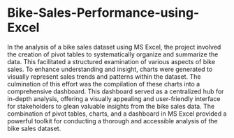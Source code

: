 # Bike-Sales-Performance-using-Excel

In the analysis of a bike sales dataset using MS Excel, the project involved the creation of pivot tables to systematically organize and summarize the data. This facilitated a structured examination of various aspects of bike sales. To enhance understanding and insight, charts were generated to visually represent sales trends and patterns within the dataset. The culmination of this effort was the compilation of these charts into a comprehensive dashboard. This dashboard served as a centralized hub for in-depth analysis, offering a visually appealing and user-friendly interface for stakeholders to glean valuable insights from the bike sales data. The combination of pivot tables, charts, and a dashboard in MS Excel provided a powerful toolkit for conducting a thorough and accessible analysis of the bike sales dataset.
